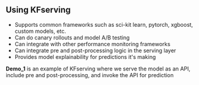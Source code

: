 ## Using KFserving

* Supports common frameworks such as sci-kit learn, pytorch, xgboost, custom models, etc.
* Can do canary rollouts and model A/B testing
* Can integrate with other performance monitoring frameworks
* Can integrate pre and post-processing logic in the serving layer
* Provides model explainability for predictions it's making

**Demo_1** is an example of KFserving where we serve the model as an API, include pre and post-processing, and invoke the API for prediction
